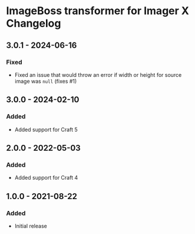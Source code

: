 # ImageBoss transformer for Imager X Changelog


## 3.0.1 - 2024-06-16

### Fixed
- Fixed an issue that would throw an error if width or height for source image was `null` (fixes #1)

## 3.0.0 - 2024-02-10

### Added
- Added support for Craft 5


## 2.0.0 - 2022-05-03

### Added
- Added support for Craft 4


## 1.0.0 - 2021-08-22

### Added
- Initial release
